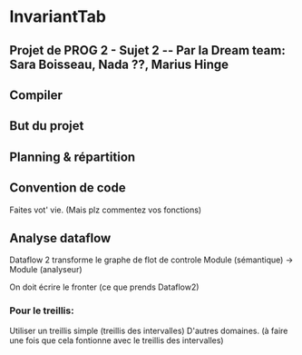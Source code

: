 # InvariantTab
Projet de PROG 2 - Sujet 2
-- Par la Dream team:
Sara Boisseau,
Nada ??,
Marius Hinge
--

## Compiler

## But du projet

## Planning & répartition

## Convention de code
Faites vot' vie.
(Mais plz commentez vos fonctions)


## Analyse dataflow

Dataflow 2
transforme le graphe de flot de controle 
Module (sémantique) -> Module (analyseur)

On doit écrire le fronter (ce que prends Dataflow2)


### Pour le treillis:
Utiliser un treillis simple (treillis des intervalles)
D'autres domaines. (à faire une fois que cela fontionne avec le treillis des intervalles)

